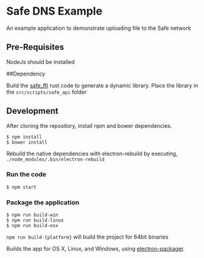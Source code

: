 # Safe DNS Example

An example application to demonstrate uploading file to the Safe network

## Pre-Requisites
  NodeJs should be installed

##Dependency

Build the [safe_ffi](https://github.com/maidsafe/safe_ffi/) rust code to generate a dynamic library.
Place the library in the `src/scripts/safe_api` folder


## Development

After cloning the repository, install npm and bower dependencies.
```
$ npm install
$ bower install
```

Rebuild the native dependencies with electron-rebuild by executing, `./node_modules/.bin/electron-rebuild`

### Run the code

```
$ npm start
```

### Package the application

```
$ npm run build-win
$ npm run build-linux
$ npm run build-osx
```

`npm run build-{platform}` will build the project for 64bit binaries

Builds the app for OS X, Linux, and Windows, using [electron-packager](https://github.com/maxogden/electron-packager).
